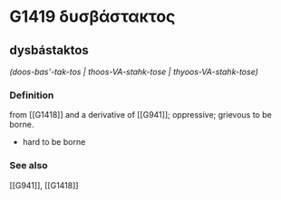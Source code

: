 # G1419 δυσβάστακτος

## dysbástaktos

_(doos-bas'-tak-tos | thoos-VA-stahk-tose | thyoos-VA-stahk-tose)_

### Definition

from [[G1418]] and a derivative of [[G941]]; oppressive; grievous to be borne.

- hard to be borne

### See also

[[G941]], [[G1418]]

